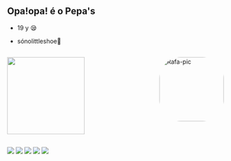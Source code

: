 ## Opa!opa! é o Pepa's
-  19 y 😪

 - sónolittleshoe👞
##
 <a href="https://github.com/Mordidooo">
  <img height="180em" src="https://github-readme-stats.vercel.app/api?username=Mordidooo&show_icons=true&theme=onedark&include_all_commits=true&count_private=true"/>
 <img align="right" alt="Rafa-pic" height="150" style="border-radius:50px;" src="https://i.pinimg.com/564x/aa/79/b3/aa79b39ba29d4ce45b3d1ec61dd8de00.jpg">

##
 <div>

 
 <div>
 <a href= "https://www.instagram.com/ppeps.jpg/" target="_blank"><img src="https://img.shields.io/badge/Instagram-E4405F?style=for-the-badge&logo=instagram&logoColor=white"="_blank"></a>
  <a href= "https://twitter.com/mordidooo" target="_blank"><img src="https://img.shields.io/badge/Twitter-1DA1F2?style=for-the-badge&logo=twitter&logoColor=white"="_blank"></a>
  <a href= "https://discord.gg/wrGBVwvqj7" target="_blank"><img src="https://img.shields.io/badge/Discord-7289DA?style=for-the-badge&logo=discord&logoColor=white"="_blank"></a>
 <a href= "mailto:pedromoreira01092004lemos@gmail.com" target="_blank"><img src="https://img.shields.io/badge/Gmail-D14836?style=for-the-badge&logo=gmail&logoColor=white"="_blank"></a>
 <a href= "https://br.pinterest.com/Mordidooo/" target="_blank"><img src="https://img.shields.io/badge/Pinterest-%23E60023.svg?&style=for-the-badge&logo=Pinterest&logoColor=white"="_blank"></a>
 
 <div>
 
 

